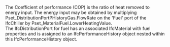 The Coefficient of performance (COP) is the ratio of heat removed to energy input. 
The energy input may be obtained by multiplying 
Pset_DistributionPortPHistoryGas.FlowRate on the 'Fuel' port of the IfcChiller by Pset_MaterialFuel.LowerHeatingValue.  
The IfcDistributionPort for fuel has an associated IfcMaterial with fuel properties and is assigned to an IfcPerformanceHistory object nested within this IfcPerformanceHistory object.
